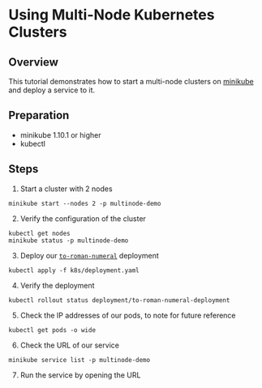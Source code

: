 # Using Multi-Node Kubernetes Clusters

## Overview
This tutorial demonstrates how to start a multi-node clusters on [minikube](https://minikube.sigs.k8s.io) and deploy a service to it.

## Preparation
- minikube 1.10.1 or higher
- kubectl

## Steps
1. Start a cluster with 2 nodes 
```
minikube start --nodes 2 -p multinode-demo
```
2. Verify the configuration of the cluster
```
kubectl get nodes
minikube status -p multinode-demo
```
3. Deploy our [`to-roman-numeral`](k8s/deployment.yaml) deployment
```
kubectl apply -f k8s/deployment.yaml
```
4. Verify the deployment
```
kubectl rollout status deployment/to-roman-numeral-deployment
```
5. Check the IP addresses of our pods, to note for future reference
```
kubectl get pods -o wide
```
6. Check the URL of our service
```
minikube service list -p multinode-demo
```
7. Run the service by opening the URL